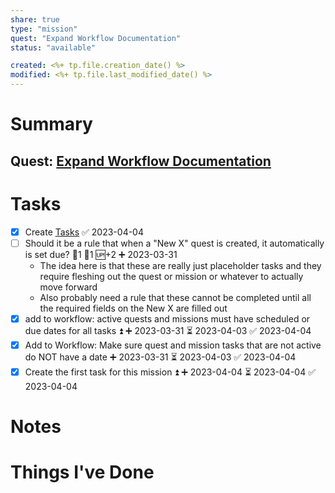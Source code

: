 ```yaml
---
share: true
type: "mission"
quest: "Expand Workflow Documentation"
status: "available"

created: <%+ tp.file.creation_date() %> 
modified: <%+ tp.file.last_modified_date() %>
---
```

 
# Summary
## Quest: [Expand Workflow Documentation](./Expand%20Workflow%20Documentation.md)
# Tasks
- [x] Create [Tasks](./Tasks.md) ✅ 2023-04-04
- [ ] Should it be a rule that when a "New X" quest is created, it automatically is set due? 🍅1 🥄1 🆙+2 ➕ 2023-03-31
	- The idea here is that these are really just placeholder tasks and they require fleshing out the quest or mission or whatever to actually move forward	
	- Also probably need a rule that these cannot be completed until all the required fields on the New X are filled out
 - [x] add to workflow: active quests and missions must have scheduled or due dates for all tasks ⏫ ➕ 2023-03-31 ⏳ 2023-04-03 ✅ 2023-04-04
 - [x] Add to Workflow: Make sure quest and mission tasks that are not active do NOT have a date ➕ 2023-03-31 ⏳ 2023-04-03 ✅ 2023-04-04
- [x] Create the first task for this mission ⏫ ➕ 2023-04-04 ⏳ 2023-04-04 ✅ 2023-04-04

# Notes

# Things I've Done